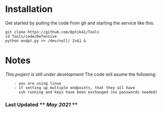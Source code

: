 # Installation
Get started by pulling the code from git and starting the service like this:
```
git clone https://github.com/0ptik41/Tools
cd Tools/code/Defensive
python endpt.py >> /dev/null/ 2>&1 &
```
# Notes
*This project is still under development*
The code will asume the following:
```
	- you are using linux
	- if setting up multiple endpoints, that they all have
	  ssh running and keys have been exchanged (no passwords needed)
```
 
 ### **Last Updated** ** *May 2021* **
